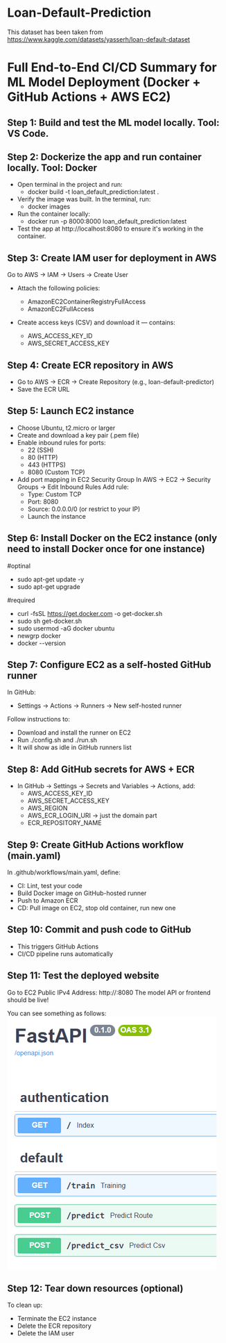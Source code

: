 # Loan-Default-Prediction

This dataset has been taken from https://www.kaggle.com/datasets/yasserh/loan-default-dataset


# Full End-to-End CI/CD Summary for ML Model Deployment (Docker + GitHub Actions + AWS EC2)
## Step 1: Build and test the ML model locally. Tool: VS Code.
## Step 2: Dockerize the app and run container locally. Tool: Docker
- Open terminal in the project and run:
    - docker build -t loan_default_prediction:latest .
- Verify the image was built. In the terminal, run:
    -  docker images
- Run the container locally:
    - docker run -p 8000:8000 loan_default_prediction:latest
- Test the app at http://localhost:8080 to ensure it's working in the container.

## Step 3: Create IAM user for deployment in AWS
Go to AWS → IAM → Users → Create User
- Attach the following policies:
    - AmazonEC2ContainerRegistryFullAccess
    - AmazonEC2FullAccess

- Create access keys (CSV) and download it — contains:
    - AWS_ACCESS_KEY_ID
    - AWS_SECRET_ACCESS_KEY

## Step 4: Create ECR repository in AWS
- Go to AWS → ECR → Create Repository (e.g., loan-default-predictor)
- Save the ECR URL

## Step 5: Launch EC2 instance
- Choose Ubuntu, t2.micro or larger
- Create and download a key pair (.pem file)
- Enable inbound rules for ports:
    - 22 (SSH)
    - 80 (HTTP)
    - 443 (HTTPS)
    - 8080 (Custom TCP)
- Add port mapping in EC2 Security Group
In AWS → EC2 → Security Groups → Edit Inbound Rules
Add rule:
    - Type: Custom TCP
    - Port: 8080
    - Source: 0.0.0.0/0 (or restrict to your IP)
    - Launch the instance

## Step 6: Install Docker on the EC2 instance (only need to install Docker once for one instance)

#optinal
- sudo apt-get update -y
- sudo apt-get upgrade

#required
- curl -fsSL https://get.docker.com -o get-docker.sh
- sudo sh get-docker.sh
- sudo usermod -aG docker ubuntu
- newgrp docker
- docker --version


## Step 7: Configure EC2 as a self-hosted GitHub runner
In GitHub:
- Settings → Actions → Runners → New self-hosted runner

Follow instructions to:
- Download and install the runner on EC2
- Run ./config.sh and ./run.sh
- It will show as idle in GitHub runners list

## Step 8: Add GitHub secrets for AWS + ECR
- In GitHub → Settings → Secrets and Variables → Actions, add:
    - AWS_ACCESS_KEY_ID
    - AWS_SECRET_ACCESS_KEY
    - AWS_REGION
    - AWS_ECR_LOGIN_URI → just the domain part
    - ECR_REPOSITORY_NAME 
## Step 9: Create GitHub Actions workflow (main.yaml)
In .github/workflows/main.yaml, define:
- CI: Lint, test your code
- Build Docker image on GitHub-hosted runner
- Push to Amazon ECR
- CD: Pull image on EC2, stop old container, run new one

## Step 10: Commit and push code to GitHub
- This triggers GitHub Actions
- CI/CD pipeline runs automatically

## Step 11: Test the deployed website
Go to EC2 Public IPv4 Address:
http://<your-ec2-ip>:8080
The model API or frontend should be live!

You can see something as follows:
![alt text](deployed_website.png)

## Step 12: Tear down resources (optional)

To clean up:
- Terminate the EC2 instance
- Delete the ECR repository
- Delete the IAM user

